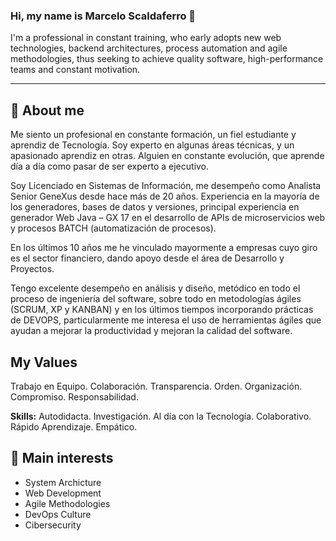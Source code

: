 ### Hi, my name is Marcelo Scaldaferro 👋

<!--
**Scaldy/Scaldy** is a ✨ _special_ ✨ repository because its `README.md` (this file) appears on your GitHub profile.

Here are some ideas to get you started:

- 🔭 I’m currently working on ...
- 🌱 I’m currently learning ...
- 👯 I’m looking to collaborate on ...
- 🤔 I’m looking for help with ...
- 💬 Ask me about ...
- 📫 How to reach me: ...
- 😄 Pronouns: ...
- ⚡ Fun fact: ...
-->

I'm a professional in constant training, who early adopts new web technologies, backend architectures, process automation and agile methodologies, thus seeking to achieve quality software, high-performance teams and constant motivation.

---

## 💬 About me

Me siento un profesional en constante formación, un fiel estudiante y aprendiz de Tecnología. Soy experto en algunas áreas técnicas, y un apasionado aprendiz en otras. Alguien en constante evolución, que aprende día a día como pasar de ser experto a ejecutivo.

Soy Licenciado en Sistemas de Información, me desempeño como Analista Senior GeneXus desde hace más de 20 años. Experiencia en la mayoría de los generadores, bases de datos y versiones, principal experiencia en generador Web Java – GX 17 en el desarrollo de APIs de microservicios web y procesos BATCH (automatización de procesos).

En los últimos 10 años me he vinculado mayormente a empresas cuyo giro es el sector financiero, dando apoyo desde el área de Desarrollo y Proyectos.

Tengo excelente desempeño en análisis y diseño, metódico en todo el proceso de ingeniería del software, sobre todo en metodologías ágiles (SCRUM, XP y KANBAN) y en los últimos tiempos incorporando prácticas de DEVOPS, particularmente me interesa el uso de herramientas ágiles que ayudan a mejorar la productividad y mejoran la calidad del software.

## My Values
Trabajo en Equipo. Colaboración. Transparencia. Orden. Organización. Compromiso. Responsabilidad.

**Skills:**
Autodidacta. Investigación. Al día con la Tecnología. Colaborativo. Rápido Aprendizaje. Empático.


## 🌱 Main interests

- System Archicture
- Web Development
- Agile Methodologies
- DevOps Culture
- Cibersecurity
